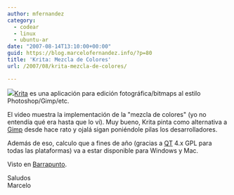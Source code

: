 ```yaml
---
author: mfernandez
category:
  - codear
  - linux
  - ubuntu-ar
date: "2007-08-14T13:10:00+00:00"
guid: https://blog.marcelofernandez.info/?p=80
title: 'Krita: Mezcla de Colores'
url: /2007/08/krita-mezcla-de-colores/

---
```

[![](http://1.bp.blogspot.com/_nDZ247g0qSM/RsGq8k9PgFI/AAAAAAAAAJw/b5y5DCqoym4/s400/hi48-app-krita.png)](http://1.bp.blogspot.com/_nDZ247g0qSM/RsGq8k9PgFI/AAAAAAAAAJw/b5y5DCqoym4/s1600-h/hi48-app-krita.png)[Krita](http://koffice.kde.org/krita/) es una aplicación para edición fotográfica/bitmaps al estilo Photoshop/Gimp/etc.

El video muestra la implementación de la "mezcla de colores" (yo no entendía qué era hasta que lo ví). Muy bueno, Krita pinta como alternativa a [Gimp](http://www.gimp.org/) desde hace rato y ojalá sigan poniéndole pilas los desarrolladores.

Además de eso, calculo que a fines de año (gracias a [QT](http://trolltech.com/products/qt) 4.x GPL para todas las plataformas) va a estar disponible para Windows y Mac.


  

  

Visto en [Barrapunto](http://softlibre.barrapunto.com/softlibre/07/08/14/0934228.shtml).

Saludos  
Marcelo
